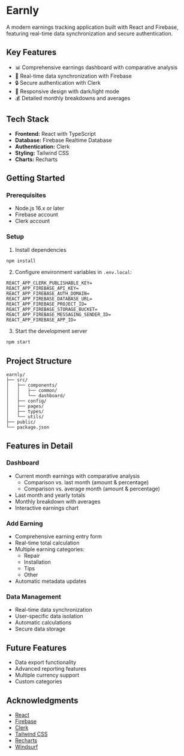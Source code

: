 # Earnly

A modern earnings tracking application built with React and Firebase, featuring real-time data synchronization and secure authentication.

## Key Features

- 📊 Comprehensive earnings dashboard with comparative analysis
- 🔄 Real-time data synchronization with Firebase
- 🔒 Secure authentication with Clerk
- 📱 Responsive design with dark/light mode
- 💰 Detailed monthly breakdowns and averages

## Tech Stack

- **Frontend:** React with TypeScript
- **Database:** Firebase Realtime Database
- **Authentication:** Clerk
- **Styling:** Tailwind CSS
- **Charts:** Recharts

## Getting Started

### Prerequisites

- Node.js 16.x or later
- Firebase account
- Clerk account

### Setup

1. Install dependencies
```bash
npm install
```

2. Configure environment variables in `.env.local`:
```env
REACT_APP_CLERK_PUBLISHABLE_KEY=
REACT_APP_FIREBASE_API_KEY=
REACT_APP_FIREBASE_AUTH_DOMAIN=
REACT_APP_FIREBASE_DATABASE_URL=
REACT_APP_FIREBASE_PROJECT_ID=
REACT_APP_FIREBASE_STORAGE_BUCKET=
REACT_APP_FIREBASE_MESSAGING_SENDER_ID=
REACT_APP_FIREBASE_APP_ID=
```

3. Start the development server
```bash
npm start
```

## Project Structure

```
earnly/
├── src/
│   ├── components/
│   │   ├── common/
│   │   └── dashboard/
│   ├── config/
│   ├── pages/
│   ├── types/
│   └── utils/
├── public/
└── package.json
```

## Features in Detail

### Dashboard
- Current month earnings with comparative analysis
  * Comparison vs. last month (amount & percentage)
  * Comparison vs. average month (amount & percentage)
- Last month and yearly totals
- Monthly breakdown with averages
- Interactive earnings chart

### Add Earning
- Comprehensive earning entry form
- Real-time total calculation
- Multiple earning categories:
  * Repair
  * Installation
  * Tips
  * Other
- Automatic metadata updates

### Data Management
- Real-time data synchronization
- User-specific data isolation
- Automatic calculations
- Secure data storage

## Future Features

- Data export functionality
- Advanced reporting features
- Multiple currency support
- Custom categories


## Acknowledgments

- [React](https://reactjs.org/)
- [Firebase](https://firebase.google.com/)
- [Clerk](https://clerk.dev/)
- [Tailwind CSS](https://tailwindcss.com/)
- [Recharts](https://recharts.org/)
- [Windsurf](https://codeium.com/windsurf)
